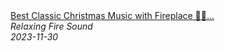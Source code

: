 <!--2024-01-14 01:04:00-->
<div class="yb">
  <a class="nodecor" href="/index.html?relaks/best_classic_christmas_music_with_fireplace_christmas_songs_playlist_merry_christmas_2023_7">
    <img class="preview" data-videoid="9Er4k4riLUQ" src="https://i.ytimg.com/vi/9Er4k4riLUQ/hqdefault.jpg" align="middle" alt="">
  </a>
  <div class="inlbl text">
    <a class="nodecor" href="/index.html?relaks/best_classic_christmas_music_with_fireplace_christmas_songs_playlist_merry_christmas_2023_7">Best Classic Christmas Music with Fireplace 🎅🏼...</a><br>
    <i class="smaller2">Relaxing Fire Sound</i><br>
    <i class="smaller3">2023-11-30</i>
  </div>
</div>
